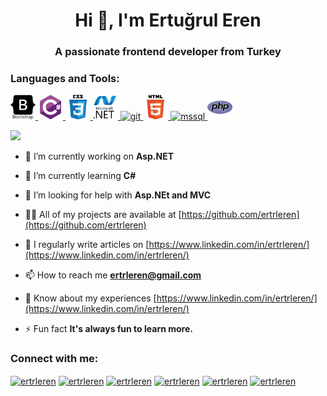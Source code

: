 <h1 align="center">Hi 👋, I'm Ertuğrul Eren</h1>
<h3 align="center">A passionate frontend developer from Turkey</h3>

<h3 align="left">Languages and Tools:</h3>
<p align="left"> <a href="https://getbootstrap.com" target="_blank" rel="noreferrer"> <img src="https://raw.githubusercontent.com/devicons/devicon/master/icons/bootstrap/bootstrap-plain-wordmark.svg" alt="bootstrap" width="40" height="40"/> </a> <a href="https://www.w3schools.com/cs/" target="_blank" rel="noreferrer"> <img src="https://raw.githubusercontent.com/devicons/devicon/master/icons/csharp/csharp-original.svg" alt="csharp" width="40" height="40"/> </a> <a href="https://www.w3schools.com/css/" target="_blank" rel="noreferrer"> <img src="https://raw.githubusercontent.com/devicons/devicon/master/icons/css3/css3-original-wordmark.svg" alt="css3" width="40" height="40"/> </a> <a href="https://dotnet.microsoft.com/" target="_blank" rel="noreferrer"> <img src="https://raw.githubusercontent.com/devicons/devicon/master/icons/dot-net/dot-net-original-wordmark.svg" alt="dotnet" width="40" height="40"/> </a> <a href="https://git-scm.com/" target="_blank" rel="noreferrer"> <img src="https://www.vectorlogo.zone/logos/git-scm/git-scm-icon.svg" alt="git" width="40" height="40"/> </a> <a href="https://www.w3.org/html/" target="_blank" rel="noreferrer"> <img src="https://raw.githubusercontent.com/devicons/devicon/master/icons/html5/html5-original-wordmark.svg" alt="html5" width="40" height="40"/> </a> <a href="https://www.microsoft.com/en-us/sql-server" target="_blank" rel="noreferrer"> <img src="https://www.svgrepo.com/show/303229/microsoft-sql-server-logo.svg" alt="mssql" width="40" height="40"/> </a> <a href="https://www.php.net" target="_blank" rel="noreferrer"> <img src="https://raw.githubusercontent.com/devicons/devicon/master/icons/php/php-original.svg" alt="php" width="40" height="40"/> </a> </p>


![](https://github-readme-stats.vercel.app/api/top-langs/?username=ertrleren&theme=radical&hide_border=false&include_all_commits=true&count_private=true&layout=compact)

- 🔭 I’m currently working on **Asp.NET**

- 🌱 I’m currently learning **C#**

- 🤝 I’m looking for help with **Asp.NEt and MVC**

- 👨‍💻 All of my projects are available at [https://github.com/ertrleren](https://github.com/ertrleren)

- 📝 I regularly write articles on [https://www.linkedin.com/in/ertrleren/](https://www.linkedin.com/in/ertrleren/)

- 📫 How to reach me **ertrleren@gmail.com**

- 📄 Know about my experiences [https://www.linkedin.com/in/ertrleren/](https://www.linkedin.com/in/ertrleren/)

- ⚡ Fun fact **It's always fun to learn more.**

<h3 align="left">Connect with me:</h3>
<p align="left">
<a href="https://twitter.com/ertrleren" target="blank"><img align="center" src="https://raw.githubusercontent.com/rahuldkjain/github-profile-readme-generator/master/src/images/icons/Social/twitter.svg" alt="ertrleren" height="30" width="40" /></a>
<a href="https://linkedin.com/in/ertrleren" target="blank"><img align="center" src="https://raw.githubusercontent.com/rahuldkjain/github-profile-readme-generator/master/src/images/icons/Social/linked-in-alt.svg" alt="ertrleren" height="30" width="40" /></a>
<a href="https://stackoverflow.com/users/ertrleren" target="blank"><img align="center" src="https://raw.githubusercontent.com/rahuldkjain/github-profile-readme-generator/master/src/images/icons/Social/stack-overflow.svg" alt="ertrleren" height="30" width="40" /></a>
<a href="https://fb.com/ertrleren" target="blank"><img align="center" src="https://raw.githubusercontent.com/rahuldkjain/github-profile-readme-generator/master/src/images/icons/Social/facebook.svg" alt="ertrleren" height="30" width="40" /></a>
<a href="https://instagram.com/ertrleren" target="blank"><img align="center" src="https://raw.githubusercontent.com/rahuldkjain/github-profile-readme-generator/master/src/images/icons/Social/instagram.svg" alt="ertrleren" height="30" width="40" /></a>
<a href="https://medium.com/ertrleren" target="blank"><img align="center" src="https://raw.githubusercontent.com/rahuldkjain/github-profile-readme-generator/master/src/images/icons/Social/medium.svg" alt="ertrleren" height="30" width="40" /></a>
</p>

